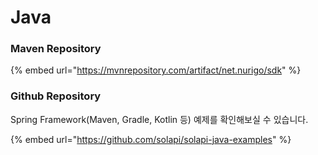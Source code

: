 # Java

### Maven Repository

{% embed url="https://mvnrepository.com/artifact/net.nurigo/sdk" %}

### Github Repository

Spring Framework(Maven, Gradle, Kotlin 등) 예제를 확인해보실 수 있습니다.

{% embed url="https://github.com/solapi/solapi-java-examples" %}
